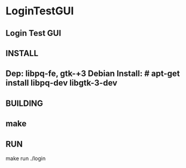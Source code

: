 # LoginTestGUI
**Login Test GUI**
-------
INSTALL
-------
   Dep: 
      libpq-fe, gtk-+3
   Debian Install: 
      # apt-get install libpq-dev libgtk-3-dev
--------
BUILDING
--------
   make
---
RUN
---
   make run
   ./login
